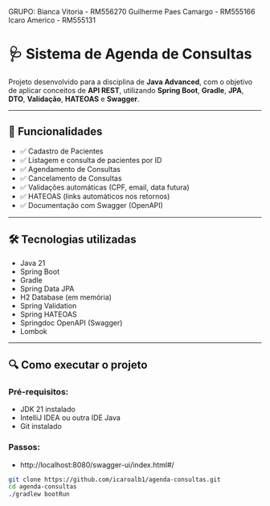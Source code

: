 GRUPO: 
Bianca Vitoria - RM556270
Guilherme Paes Camargo - RM555166
Icaro Americo - RM555131




# 🩺 Sistema de Agenda de Consultas

Projeto desenvolvido para a disciplina de **Java Advanced**, com o objetivo de aplicar conceitos de **API REST**, utilizando **Spring Boot**, **Gradle**, **JPA**, **DTO**, **Validação**, **HATEOAS** e **Swagger**.

---

## 🚀 Funcionalidades

- ✅ Cadastro de Pacientes
- ✅ Listagem e consulta de pacientes por ID
- ✅ Agendamento de Consultas
- ✅ Cancelamento de Consultas
- ✅ Validações automáticas (CPF, email, data futura)
- ✅ HATEOAS (links automáticos nos retornos)
- ✅ Documentação com Swagger (OpenAPI)

---

## 🛠 Tecnologias utilizadas

- Java 21
- Spring Boot
- Gradle
- Spring Data JPA
- H2 Database (em memória)
- Spring Validation
- Spring HATEOAS
- Springdoc OpenAPI (Swagger)
- Lombok

---

## 🔍 Como executar o projeto

### Pré-requisitos:
- JDK 21 instalado
- IntelliJ IDEA ou outra IDE Java
- Git instalado

### Passos:
- http://localhost:8080/swagger-ui/index.html#/


```bash
git clone https://github.com/icaroalb1/agenda-consultas.git
cd agenda-consultas
./gradlew bootRun

